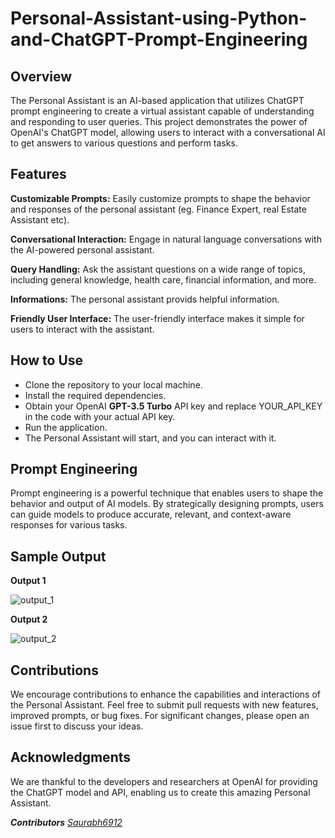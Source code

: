 # Personal-Assistant-using-Python-and-ChatGPT-Prompt-Engineering

## Overview
The Personal Assistant is an AI-based application that utilizes ChatGPT prompt engineering to create a virtual assistant capable of understanding and responding to user queries. 
This project demonstrates the power of OpenAI's ChatGPT model, allowing users to interact with a conversational AI to get answers to various questions and perform tasks.

## Features
**Customizable Prompts:** Easily customize prompts to shape the behavior and responses of the personal assistant (eg. Finance Expert, real Estate Assistant etc).

**Conversational Interaction:** Engage in natural language conversations with the AI-powered personal assistant.

**Query Handling:** Ask the assistant questions on a wide range of topics, including general knowledge, health care, financial information, and more.

**Informations:** The personal assistant provids helpful information.

**Friendly User Interface:** The user-friendly interface makes it simple for users to interact with the assistant.

## How to Use
* Clone the repository to your local machine.
* Install the required dependencies.
* Obtain your OpenAI **GPT-3.5 Turbo** API key and replace YOUR_API_KEY in the code with your actual API key.
* Run the application.
* The Personal Assistant will start, and you can interact with it.

## Prompt Engineering
Prompt engineering is a powerful technique that enables users to shape the behavior and output of AI models. 
By strategically designing prompts, users can guide models to produce accurate, relevant, and context-aware responses for various tasks.

## Sample Output
**Output 1**

![output_1](https://github.com/Saurabh6912/Personal-Assistant-using-Python-and-ChatGPT-Prompt-Engineering/assets/135308872/12600e30-5d34-47a6-8375-d6db52637aeb)

**Output 2**

![output_2](https://github.com/Saurabh6912/Personal-Assistant-using-Python-and-ChatGPT-Prompt-Engineering/assets/135308872/5b8c2681-288f-45d5-8a28-175390eefc18)

## Contributions
We encourage contributions to enhance the capabilities and interactions of the Personal Assistant. 
Feel free to submit pull requests with new features, improved prompts, or bug fixes. For significant changes, please open an issue first to discuss your ideas.

## Acknowledgments
We are thankful to the developers and researchers at OpenAI for providing the ChatGPT model and API, enabling us to create this amazing Personal Assistant.

***Contributors** [Saurabh6912](https://github.com/Saurabh6912)*
